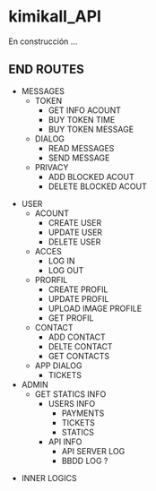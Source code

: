 # kimikall_API
En construcción ...

## END ROUTES

- MESSAGES
    - TOKEN
        - GET INFO ACOUNT
        * BUY TOKEN TIME
        + BUY TOKEN MESSAGE
    * DIALOG
        - READ MESSAGES
        + SEND MESSAGE
    + PRIVACY
        - ADD BLOCKED ACOUT
        - DELETE BLOCKED ACOUT
* USER
    - ACOUNT
        - CREATE USER
        * UPDATE USER
        + DELETE USER
    * ACCES
        - LOG IN
        + LOG OUT
    * PRORFIL
        - CREATE PROFIL
        * UPDATE PROFIL
        * UPLOAD IMAGE PROFILE
        + GET PROFIL
    * CONTACT
        - ADD CONTACT
        * DELTE CONTACT
        + GET CONTACTS
    + APP DIALOG
        - TICKETS
* ADMIN
    - GET STATICS INFO
        - USERS INFO
            - PAYMENTS
            * TICKETS
            + STATICS
        * API INFO
            - API SERVER LOG
            + BBDD LOG ?
+ INNER LOGICS